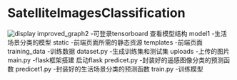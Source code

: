 # SatelliteImagesClassification
![display](https://img-blog.csdnimg.cn/20201029174426481.png?x-oss-process=image/watermark,type_ZmFuZ3poZW5naGVpdGk,shadow_10,text_aHR0cHM6Ly9ibG9nLmNzZG4ubmV0L3FxXzQ0NjM1Njkx,size_16,color_FFFFFF,t_70)
    improved_graph2        -可登录tensorboard 查看模型结构
    model1                 -生活场景分类的模型
    static                 -前端页面所需的静态资源
    templates              -前端页面
    training_data          -训练数据
    dataset.py             -生成训练集和测试集
    uploads                -上传的图片
    main.py                -flask框架搭建 启动flask
    predicet.py            -封装好的遥感图像分类的预测函数
    predicet1.py           -封装好的生活场景分类的预测函数
    train.py               -训练模型
 
